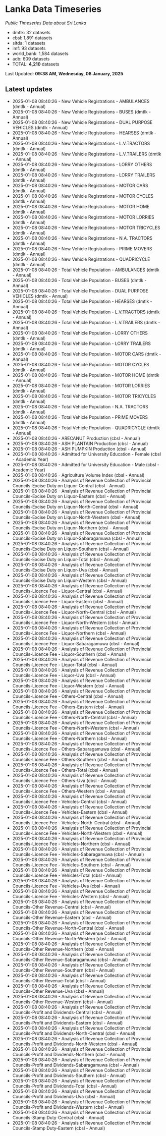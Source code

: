 # Lanka Data Timeseries
*Public Timeseries Data about Sri Lanka*

* dmtlk: 32 datasets
* cbsl: 1,891 datasets
* sltda: 1 datasets
* imf: 93 datasets
* world_bank: 1,584 datasets
* adb: 609 datasets
* TOTAL: **4,210** datasets

Last Updated: **09:38 AM, Wednesday, 08 January, 2025**

## Latest updates

* 2025-01-08 08:40:26 - New Vehicle Registrations - AMBULANCES (dmtlk - Annual)
* 2025-01-08 08:40:26 - New Vehicle Registrations - BUSES (dmtlk - Annual)
* 2025-01-08 08:40:26 - New Vehicle Registrations - DUAL PURPOSE VEHICLES (dmtlk - Annual)
* 2025-01-08 08:40:26 - New Vehicle Registrations - HEARSES (dmtlk - Annual)
* 2025-01-08 08:40:26 - New Vehicle Registrations - L.V.TRACTORS (dmtlk - Annual)
* 2025-01-08 08:40:26 - New Vehicle Registrations - L.V.TRAILERS (dmtlk - Annual)
* 2025-01-08 08:40:26 - New Vehicle Registrations - LORRY OTHERS (dmtlk - Annual)
* 2025-01-08 08:40:26 - New Vehicle Registrations - LORRY TRAILERS (dmtlk - Annual)
* 2025-01-08 08:40:26 - New Vehicle Registrations - MOTOR CARS (dmtlk - Annual)
* 2025-01-08 08:40:26 - New Vehicle Registrations - MOTOR CYCLES (dmtlk - Annual)
* 2025-01-08 08:40:26 - New Vehicle Registrations - MOTOR HOME (dmtlk - Annual)
* 2025-01-08 08:40:26 - New Vehicle Registrations - MOTOR LORRIES (dmtlk - Annual)
* 2025-01-08 08:40:26 - New Vehicle Registrations - MOTOR TRICYCLES (dmtlk - Annual)
* 2025-01-08 08:40:26 - New Vehicle Registrations - N.A. TRACTORS (dmtlk - Annual)
* 2025-01-08 08:40:26 - New Vehicle Registrations - PRIME MOVERS (dmtlk - Annual)
* 2025-01-08 08:40:26 - New Vehicle Registrations - QUADRICYCLE (dmtlk - Annual)
* 2025-01-08 08:40:26 - Total Vehicle Population - AMBULANCES (dmtlk - Annual)
* 2025-01-08 08:40:26 - Total Vehicle Population - BUSES (dmtlk - Annual)
* 2025-01-08 08:40:26 - Total Vehicle Population - DUAL PURPOSE VEHICLES (dmtlk - Annual)
* 2025-01-08 08:40:26 - Total Vehicle Population - HEARSES (dmtlk - Annual)
* 2025-01-08 08:40:26 - Total Vehicle Population - L.V.TRACTORS (dmtlk - Annual)
* 2025-01-08 08:40:26 - Total Vehicle Population - L.V.TRAILERS (dmtlk - Annual)
* 2025-01-08 08:40:26 - Total Vehicle Population - LORRY OTHERS (dmtlk - Annual)
* 2025-01-08 08:40:26 - Total Vehicle Population - LORRY TRAILERS (dmtlk - Annual)
* 2025-01-08 08:40:26 - Total Vehicle Population - MOTOR CARS (dmtlk - Annual)
* 2025-01-08 08:40:26 - Total Vehicle Population - MOTOR CYCLES (dmtlk - Annual)
* 2025-01-08 08:40:26 - Total Vehicle Population - MOTOR HOME (dmtlk - Annual)
* 2025-01-08 08:40:26 - Total Vehicle Population - MOTOR LORRIES (dmtlk - Annual)
* 2025-01-08 08:40:26 - Total Vehicle Population - MOTOR TRICYCLES (dmtlk - Annual)
* 2025-01-08 08:40:26 - Total Vehicle Population - N.A. TRACTORS (dmtlk - Annual)
* 2025-01-08 08:40:26 - Total Vehicle Population - PRIME MOVERS (dmtlk - Annual)
* 2025-01-08 08:40:26 - Total Vehicle Population - QUADRICYCLE (dmtlk - Annual)
* 2025-01-08 08:40:26 - ARECANUT Production (cbsl - Annual)
* 2025-01-08 08:40:26 - ASH PLANTAIN Production (cbsl - Annual)
* 2025-01-08 08:40:26 - ASH PUMPKIN Production (cbsl - Annual)
* 2025-01-08 08:40:26 - Admitted for University Education - Female (cbsl - Academic Year)
* 2025-01-08 08:40:26 - Admitted for University Education - Male (cbsl - Academic Year)
* 2025-01-08 08:40:26 - Agriculture Volume Index (cbsl - Annual)
* 2025-01-08 08:40:26 - Analysis of Revenue Collection of Provincial Councils-Excise Duty on Liquor-Central (cbsl - Annual)
* 2025-01-08 08:40:26 - Analysis of Revenue Collection of Provincial Councils-Excise Duty on Liquor-Eastern (cbsl - Annual)
* 2025-01-08 08:40:26 - Analysis of Revenue Collection of Provincial Councils-Excise Duty on Liquor-North-Central (cbsl - Annual)
* 2025-01-08 08:40:26 - Analysis of Revenue Collection of Provincial Councils-Excise Duty on Liquor-North-Western (cbsl - Annual)
* 2025-01-08 08:40:26 - Analysis of Revenue Collection of Provincial Councils-Excise Duty on Liquor-Northern (cbsl - Annual)
* 2025-01-08 08:40:26 - Analysis of Revenue Collection of Provincial Councils-Excise Duty on Liquor-Sabaragamuwa (cbsl - Annual)
* 2025-01-08 08:40:26 - Analysis of Revenue Collection of Provincial Councils-Excise Duty on Liquor-Southern (cbsl - Annual)
* 2025-01-08 08:40:26 - Analysis of Revenue Collection of Provincial Councils-Excise Duty on Liquor-Total (cbsl - Annual)
* 2025-01-08 08:40:26 - Analysis of Revenue Collection of Provincial Councils-Excise Duty on Liquor-Uva (cbsl - Annual)
* 2025-01-08 08:40:26 - Analysis of Revenue Collection of Provincial Councils-Excise Duty on Liquor-Western (cbsl - Annual)
* 2025-01-08 08:40:26 - Analysis of Revenue Collection of Provincial Councils-Licence Fee - Liquor-Central (cbsl - Annual)
* 2025-01-08 08:40:26 - Analysis of Revenue Collection of Provincial Councils-Licence Fee - Liquor-Eastern (cbsl - Annual)
* 2025-01-08 08:40:26 - Analysis of Revenue Collection of Provincial Councils-Licence Fee - Liquor-North-Central (cbsl - Annual)
* 2025-01-08 08:40:26 - Analysis of Revenue Collection of Provincial Councils-Licence Fee - Liquor-North-Western (cbsl - Annual)
* 2025-01-08 08:40:26 - Analysis of Revenue Collection of Provincial Councils-Licence Fee - Liquor-Northern (cbsl - Annual)
* 2025-01-08 08:40:26 - Analysis of Revenue Collection of Provincial Councils-Licence Fee - Liquor-Sabaragamuwa (cbsl - Annual)
* 2025-01-08 08:40:26 - Analysis of Revenue Collection of Provincial Councils-Licence Fee - Liquor-Southern (cbsl - Annual)
* 2025-01-08 08:40:26 - Analysis of Revenue Collection of Provincial Councils-Licence Fee - Liquor-Total (cbsl - Annual)
* 2025-01-08 08:40:26 - Analysis of Revenue Collection of Provincial Councils-Licence Fee - Liquor-Uva (cbsl - Annual)
* 2025-01-08 08:40:26 - Analysis of Revenue Collection of Provincial Councils-Licence Fee - Liquor-Western (cbsl - Annual)
* 2025-01-08 08:40:26 - Analysis of Revenue Collection of Provincial Councils-Licence Fee - Others-Central (cbsl - Annual)
* 2025-01-08 08:40:26 - Analysis of Revenue Collection of Provincial Councils-Licence Fee - Others-Eastern (cbsl - Annual)
* 2025-01-08 08:40:26 - Analysis of Revenue Collection of Provincial Councils-Licence Fee - Others-North-Central (cbsl - Annual)
* 2025-01-08 08:40:26 - Analysis of Revenue Collection of Provincial Councils-Licence Fee - Others-North-Western (cbsl - Annual)
* 2025-01-08 08:40:26 - Analysis of Revenue Collection of Provincial Councils-Licence Fee - Others-Northern (cbsl - Annual)
* 2025-01-08 08:40:26 - Analysis of Revenue Collection of Provincial Councils-Licence Fee - Others-Sabaragamuwa (cbsl - Annual)
* 2025-01-08 08:40:26 - Analysis of Revenue Collection of Provincial Councils-Licence Fee - Others-Southern (cbsl - Annual)
* 2025-01-08 08:40:26 - Analysis of Revenue Collection of Provincial Councils-Licence Fee - Others-Total (cbsl - Annual)
* 2025-01-08 08:40:26 - Analysis of Revenue Collection of Provincial Councils-Licence Fee - Others-Uva (cbsl - Annual)
* 2025-01-08 08:40:26 - Analysis of Revenue Collection of Provincial Councils-Licence Fee - Others-Western (cbsl - Annual)
* 2025-01-08 08:40:26 - Analysis of Revenue Collection of Provincial Councils-Licence Fee - Vehicles-Central (cbsl - Annual)
* 2025-01-08 08:40:26 - Analysis of Revenue Collection of Provincial Councils-Licence Fee - Vehicles-Eastern (cbsl - Annual)
* 2025-01-08 08:40:26 - Analysis of Revenue Collection of Provincial Councils-Licence Fee - Vehicles-North-Central (cbsl - Annual)
* 2025-01-08 08:40:26 - Analysis of Revenue Collection of Provincial Councils-Licence Fee - Vehicles-North-Western (cbsl - Annual)
* 2025-01-08 08:40:26 - Analysis of Revenue Collection of Provincial Councils-Licence Fee - Vehicles-Northern (cbsl - Annual)
* 2025-01-08 08:40:26 - Analysis of Revenue Collection of Provincial Councils-Licence Fee - Vehicles-Sabaragamuwa (cbsl - Annual)
* 2025-01-08 08:40:26 - Analysis of Revenue Collection of Provincial Councils-Licence Fee - Vehicles-Southern (cbsl - Annual)
* 2025-01-08 08:40:26 - Analysis of Revenue Collection of Provincial Councils-Licence Fee - Vehicles-Total (cbsl - Annual)
* 2025-01-08 08:40:26 - Analysis of Revenue Collection of Provincial Councils-Licence Fee - Vehicles-Uva (cbsl - Annual)
* 2025-01-08 08:40:26 - Analysis of Revenue Collection of Provincial Councils-Licence Fee - Vehicles-Western (cbsl - Annual)
* 2025-01-08 08:40:26 - Analysis of Revenue Collection of Provincial Councils-Other Revenue-Central (cbsl - Annual)
* 2025-01-08 08:40:26 - Analysis of Revenue Collection of Provincial Councils-Other Revenue-Eastern (cbsl - Annual)
* 2025-01-08 08:40:26 - Analysis of Revenue Collection of Provincial Councils-Other Revenue-North-Central (cbsl - Annual)
* 2025-01-08 08:40:26 - Analysis of Revenue Collection of Provincial Councils-Other Revenue-North-Western (cbsl - Annual)
* 2025-01-08 08:40:26 - Analysis of Revenue Collection of Provincial Councils-Other Revenue-Northern (cbsl - Annual)
* 2025-01-08 08:40:26 - Analysis of Revenue Collection of Provincial Councils-Other Revenue-Sabaragamuwa (cbsl - Annual)
* 2025-01-08 08:40:26 - Analysis of Revenue Collection of Provincial Councils-Other Revenue-Southern (cbsl - Annual)
* 2025-01-08 08:40:26 - Analysis of Revenue Collection of Provincial Councils-Other Revenue-Total (cbsl - Annual)
* 2025-01-08 08:40:26 - Analysis of Revenue Collection of Provincial Councils-Other Revenue-Uva (cbsl - Annual)
* 2025-01-08 08:40:26 - Analysis of Revenue Collection of Provincial Councils-Other Revenue-Western (cbsl - Annual)
* 2025-01-08 08:40:26 - Analysis of Revenue Collection of Provincial Councils-Profit and Dividends-Central (cbsl - Annual)
* 2025-01-08 08:40:26 - Analysis of Revenue Collection of Provincial Councils-Profit and Dividends-Eastern (cbsl - Annual)
* 2025-01-08 08:40:26 - Analysis of Revenue Collection of Provincial Councils-Profit and Dividends-North-Central (cbsl - Annual)
* 2025-01-08 08:40:26 - Analysis of Revenue Collection of Provincial Councils-Profit and Dividends-North-Western (cbsl - Annual)
* 2025-01-08 08:40:26 - Analysis of Revenue Collection of Provincial Councils-Profit and Dividends-Northern (cbsl - Annual)
* 2025-01-08 08:40:26 - Analysis of Revenue Collection of Provincial Councils-Profit and Dividends-Sabaragamuwa (cbsl - Annual)
* 2025-01-08 08:40:26 - Analysis of Revenue Collection of Provincial Councils-Profit and Dividends-Southern (cbsl - Annual)
* 2025-01-08 08:40:26 - Analysis of Revenue Collection of Provincial Councils-Profit and Dividends-Total (cbsl - Annual)
* 2025-01-08 08:40:26 - Analysis of Revenue Collection of Provincial Councils-Profit and Dividends-Uva (cbsl - Annual)
* 2025-01-08 08:40:26 - Analysis of Revenue Collection of Provincial Councils-Profit and Dividends-Western (cbsl - Annual)
* 2025-01-08 08:40:26 - Analysis of Revenue Collection of Provincial Councils-Stamp Duty-Central (cbsl - Annual)
* 2025-01-08 08:40:26 - Analysis of Revenue Collection of Provincial Councils-Stamp Duty-Eastern (cbsl - Annual)